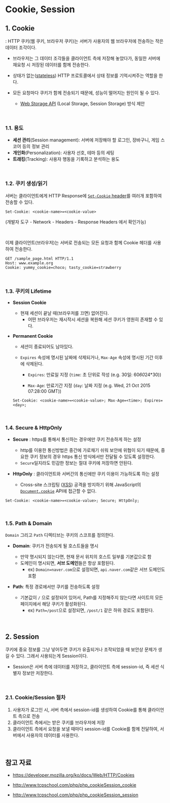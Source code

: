 # Cookie, Session

## 1. Cookie

: HTTP 쿠키(웹 쿠키, 브라우저 쿠키)는 서버가 사용자의 웹 브라우저에 전송하는 작은 데이터 조각이다. 

- 브라우저는 그 데이터 조각들을 클라이언트 측에 저장해 놓았다가, 동일한 서버에 재요청 시 저장된 데이터를 함께 전송한다.

- 상태가 없는([stateless](https://developer.mozilla.org/ko/docs/Web/HTTP/Overview#http_is_stateless_but_not_sessionless)) HTTP 프로토콜에서 상태 정보를 기억시켜주는 역할을 한다.
- 모든 요청마다 쿠키가 함께 전송되기 때문에, 성능이 떨어지는 원인이 될 수 있다.
  - [Web Storage API](https://developer.mozilla.org/ko/docs/Web/API/Web_Storage_API) (Local Storage, Session Storage) 방식 제안

<br>

### 1.1. 용도

- **세션 관리**(Session management): 서버에 저장해야 할 로그인, 장바구니, 게임 스코어 등의 정보 관리
- **개인화**(Personalization): 사용자 선호, 테마 등의 세팅
- **트래킹**(Tracking): 사용자 행동을 기록하고 분석하는 용도

<br>

### 1.2. 쿠키 생성/읽기

서버는 클라이언트에게 HTTP Response에 [`Set-Cookie` header](https://developer.mozilla.org/ko/docs/Web/HTTP/Headers/Set-Cookie)를 여러개 포함하여 전송할 수 있다.

```http
Set-Cookie: <cookie-name>=<cookie-value>
```

(개발자 도구 - Network - Headers - Response Headers 에서 확인가능)

<br>

이제 클라이언트(브라우저)는 서버로 전송되는 모든 요청과 함께 Cookie 헤더를 사용하여 전송한다.

```http
GET /sample_page.html HTTP/1.1
Host: www.example.org
Cookie: yummy_cookie=choco; tasty_cookie=strawberry
```

<br>

### 1.3. 쿠키의 Lifetime

- **Session Cookie**

  - 현재 세션이 끝날 때(브라우저를 끄면) 없어진다.
    - 어떤 브라우저는 재시작시 세션을 복원해 세션 쿠키가 영원히 존재할 수 있다.

- **Permanent Cookie**

  - 세션이 종료되어도 남아있다.

  - `Expires` 속성에 명시된 날짜에 삭제되거나, `Max-Age` 속성에 명시된 기간 이후에 삭제된다.

    - `Expires`: 만료일 지정 (`time`: 초 단위로 작성 (e.g. 30일: 60*60*24*30))
  
    - `Max-Age`: 만료기간 지정 (`day`: 날짜 지정 (e.g. Wed, 21 Oct 2015 07:28:00 GMT))
  
  ```http
  Set-Cookie: <cookie-name>=<cookie-value>; Max-Age=<time>; Expires=<day>;
  ```

<br>

### 1.4. Secure & HttpOnly

- **Secure** : https를 통해서 통신하는 경우에만 쿠키 전송하게 하는 설정
  - http를 이용한 통신방법은 중간에 가로채기 쉬워 보안에 위협이 되기 때문에, 중요한 쿠키 정보의 경우 https 통신 방식에서만 전달될 수 있도록 설정한다.
  - `Secure`일지라도 민감한 정보는 절대 쿠키에 저장하면 안된다.


- **HttpOnly** : 클라이언트와 서버간의 통신에만 쿠키 이용이 가능하도록 하는 설정
  - Cross-site 스크립팅 ([XSS](https://developer.mozilla.org/en-US/docs/Glossary/Cross-site_scripting)) 공격을 방지하기 위해 JavaScript의 [`Document.cookie`](https://developer.mozilla.org/ko/docs/Web/API/Document/cookie) API에 접근할 수 없다.
  

```http
Set-Cookie: <cookie-name>=<cookie-value>; Secure; HttpOnly;
```

<br>

### 1.5. Path & Domain

`Domain` 그리고 `Path` 디렉티브는 쿠키의 스코프를 정의한다.

- **Domain**: 쿠키가 전송되게 될 호스트들을 명시
  - 만약 명시되지 않는다면, 현재 문서 위치의 호스트 일부를 기본값으로 함
  - 도메인이 명시되면, **서브 도메인**들은 항상 포함된다.
    - ex) `Domain=naver.com`으로 설정되면, `api.naver.com`같은 서브 도메인도 포함

- **Path**: 특정 경로에서만 쿠키를 전송하도록 설정
  - 기본값이 `/` 으로 설정되어 있어서, Path를 지정해주지 않는다면 사이트의 모든 페이지에서 해당 쿠키가 활성화된다.
    - ex) `Path=/post`으로 설정되면, `/post/1` 같은 하위 경로도 포함된다.

<br>

## 2. Session

쿠키에 중요 정보를 그냥 넣어두면 쿠키가 유출되거나 조작되었을 때 보안상 문제가 생길 수 있다. 그래서 사용되는게 Session이다.

- Session은 서버 측에 데이터를 저장하고, 클라이언트 측에 session-id, 즉 세션 식별자 정보만 저장한다.

<br>

### 2.1. Cookie/Session 절차

1. 사용자가 로그인 시, 서버 측에서 session-id를 생성하여 Cookie를 통해 클라이언트 측으로 전송
2. 클라이언트 측에서는 받은 쿠키를 브라우저에 저장
3. 클라이언트 측에서 요청을 보낼 때마다 session-id를 Cookie를 함께 전달하여, 서버에서 사용자의 데이터를 사용한다.

<br>

## 참고 자료

- https://developer.mozilla.org/ko/docs/Web/HTTP/Cookies
- http://www.tcpschool.com/php/php_cookieSession_cookie

- http://www.tcpschool.com/php/php_cookieSession_session